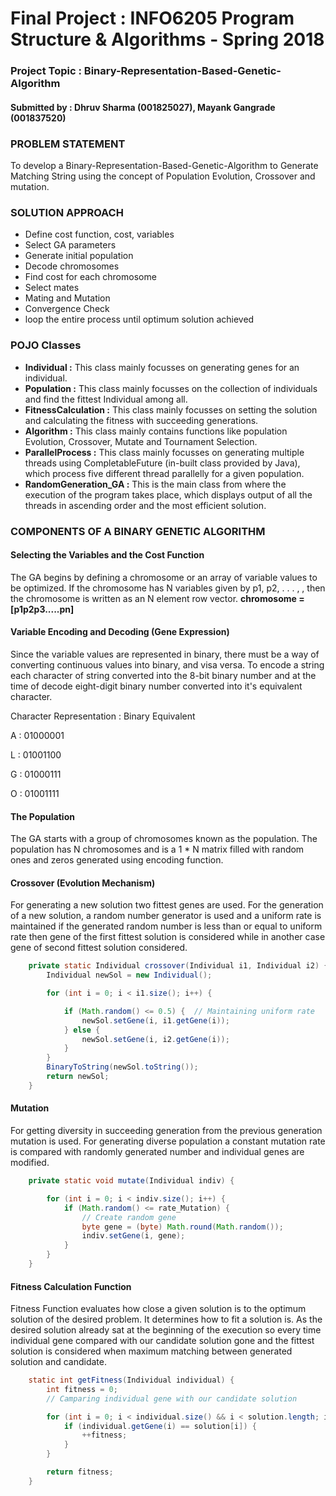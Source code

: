 # Final Project : INFO6205 Program Structure & Algorithms - Spring 2018
### Project Topic : Binary-Representation-Based-Genetic-Algorithm
#### Submitted by : Dhruv Sharma (001825027), Mayank Gangrade (001837520)

### PROBLEM STATEMENT
To develop a Binary-Representation-Based-Genetic-Algorithm to Generate Matching String using the concept of Population Evolution, Crossover
and mutation.

### SOLUTION APPROACH
* Define cost function, cost, variables 
* Select GA parameters
* Generate initial population
* Decode chromosomes
* Find cost for each chromosome
* Select mates
* Mating and Mutation
* Convergence Check
* loop the entire process until optimum solution achieved

### POJO Classes
* **Individual :** This class mainly focusses on generating genes for an individual. 
* **Population :** This class mainly focusses on the collection of individuals and find the fittest Individual among all. 
* **FitnessCalculation :** This class mainly focusses on setting the solution and calculating the fitness with succeeding generations.
* **Algorithm :** This class mainly contains functions like population Evolution, Crossover, Mutate and Tournament Selection.
* **ParallelProcess :** This class mainly focusses on generating multiple threads using CompletableFuture (in-built class provided by
Java),
which process five different thread parallelly for a given population.
* **RandomGeneration_GA :** This is the main class from where the execution of the program takes place, which displays output of all the threads in ascending order and the most efficient solution.

### COMPONENTS OF A BINARY GENETIC ALGORITHM
#### Selecting the Variables and the Cost Function
The GA begins by defining a chromosome or an array of variable values to be optimized. If the chromosome has N variables given by p1, p2, . . . , , then the chromosome is written
as an N element row vector.
                        **chromosome = [p1p2p3.....pn]**

#### Variable Encoding and Decoding (Gene Expression)
Since the variable values are represented in binary, there must be a way of converting continuous values into binary, and visa versa.
To encode a string each character of string converted into the 8-bit binary number and at the time of decode eight-digit binary number converted into
it's equivalent character.

Character Representation : Binary Equivalent 

A : 01000001

L : 01001100

G : 01000111

O : 01001111

#### The Population
The GA starts with a group of chromosomes known as the population. The population has N chromosomes and is a 1 * N matrix filled with
random ones and zeros generated using encoding function.

#### Crossover (Evolution  Mechanism)
For generating a new solution two fittest genes are used. For the generation of a new solution, a random number generator is used and a uniform rate is maintained if the generated random number is less than or equal to uniform rate then gene of the first fittest solution is considered while in another case gene of second fittest solution considered.
```java
    private static Individual crossover(Individual i1, Individual i2) {
        Individual newSol = new Individual();

        for (int i = 0; i < i1.size(); i++) {

            if (Math.random() <= 0.5) {  // Maintaining uniform rate
                newSol.setGene(i, i1.getGene(i));
            } else {
                newSol.setGene(i, i2.getGene(i));
            }
        }
        BinaryToString(newSol.toString());
        return newSol;
    }
```

#### Mutation
For getting diversity in succeeding generation from the previous generation mutation is used. For generating diverse population a constant
mutation rate is compared with randomly generated number and individual genes are modified.
```java
    private static void mutate(Individual indiv) {

        for (int i = 0; i < indiv.size(); i++) {
            if (Math.random() <= rate_Mutation) {
                // Create random gene
                byte gene = (byte) Math.round(Math.random());
                indiv.setGene(i, gene);
            }
        }
    }
```

#### Fitness Calculation Function
Fitness Function evaluates how close a given solution is to the optimum solution of the desired problem. It determines how to fit a 
solution is. As the desired solution already sat at the beginning of the execution so every time individual gene compared with our candidate
solution gone and the fittest solution is considered when maximum matching between generated solution and candidate.
```java
    static int getFitness(Individual individual) {
        int fitness = 0;
        // Camparing individual gene with our candidate solution

        for (int i = 0; i < individual.size() && i < solution.length; i++) {
            if (individual.getGene(i) == solution[i]) {
                ++fitness;
            }
        }

        return fitness;
    }
```

